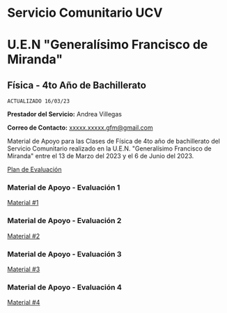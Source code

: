 # Servicio Comunitario UCV
# U.E.N "Generalísimo Francisco de Miranda"

## Física - 4to Año de Bachillerato

`ACTUALIZADO 16/03/23`

**Prestador del Servicio:** Andrea Villegas

**Correo de Contacto:** xxxxx.xxxxx.gfm@gmail.com

Material de Apoyo para las Clases de Física de 4to año de bachillerato del Servicio Comunitario realizado en la U.E.N. "Generalísimo Francisco de Miranda" entre el 13 de Marzo del 2023 y el 6 de Junio del 2023.

[Plan de Evaluación](https://www.enlacejemplo.com/archivo0.pdf)

### Material de Apoyo - Evaluación 1

[Material #1](https://www.enlacejemplo.com/archivo1.pdf)

### Material de Apoyo - Evaluación 2

[Material #2](https://www.enlacejemplo.com/archivo2.pdf)

### Material de Apoyo - Evaluación 3

[Material #3](https://www.enlacejemplo.com/archivo3.pdf)

### Material de Apoyo - Evaluación 4

[Material #4](https://www.enlacejemplo.com/archivo4.pdf)